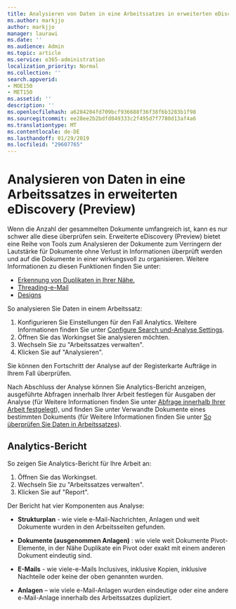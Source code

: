 ```yaml
---
title: Analysieren von Daten in eine Arbeitssatzes in erweiterten eDiscovery (Preview)
ms.author: markjjo
author: markjjo
manager: laurawi
ms.date: ''
ms.audience: Admin
ms.topic: article
ms.service: o365-administration
localization_priority: Normal
ms.collection: ''
search.appverid:
- MOE150
- MET150
ms.assetid: ''
description: ''
ms.openlocfilehash: a6284204fd709bcf936688f36f38f6b3283b1f98
ms.sourcegitcommit: ee28ee2b2bdfd049333c2f495d7f7780d13af4a6
ms.translationtype: MT
ms.contentlocale: de-DE
ms.lasthandoff: 01/29/2019
ms.locfileid: "29607765"
---
```

# <a name="analyzing-data-in-a-working-set-in-advanced-ediscovery-preview"></a>Analysieren von Daten in eine Arbeitssatzes in erweiterten eDiscovery (Preview)

Wenn die Anzahl der gesammelten Dokumente umfangreich ist, kann es nur schwer alle diese überprüfen sein. Erweiterte eDiscovery (Preview) bietet eine Reihe von Tools zum Analysieren der Dokumente zum Verringern der Lautstärke für Dokumente ohne Verlust in Informationen überprüft werden und auf die Dokumente in einer wirkungsvoll zu organisieren. Weitere Informationen zu diesen Funktionen finden Sie unter:

- [Erkennung von Duplikaten in Ihrer Nähe.](near-duplicates.md)
- [Threading-e-Mail](email-threading.md)
- [Designs](themes.md)

So analysieren Sie Daten in einem Arbeitssatz:

1. Konfigurieren Sie Einstellungen für den Fall Analytics. Weitere Informationen finden Sie unter [Configure Search und-Analyse Settings](configure-search-analytics-settings.md).
2. Öffnen Sie das Workingset Sie analysieren möchten.
3. Wechseln Sie zu "Arbeitssatzes verwalten".
4. Klicken Sie auf "Analysieren".

Sie können den Fortschritt der Analyse auf der Registerkarte Aufträge in Ihrem Fall überprüfen.

 Nach Abschluss der Analyse können Sie Analytics-Bericht anzeigen, ausgeführte Abfragen innerhalb Ihrer Arbeit festlegen für Ausgaben der Analyse (für Weitere Informationen finden Sie unter [Abfrage innerhalb Ihrer Arbeit festgelegt](working-set-search.md)), und finden Sie unter Verwandte Dokumente eines bestimmten Dokuments (für Weitere Informationen finden Sie unter [ So überprüfen Sie Daten in Arbeitssatzes](reviewing-data-in-working-set.md)).

## <a name="analytics-report"></a>Analytics-Bericht

So zeigen Sie Analytics-Bericht für Ihre Arbeit an:

1. Öffnen Sie das Workingset.
2. Wechseln Sie zu "Arbeitssatzes verwalten".
3. Klicken Sie auf "Report".

Der Bericht hat vier Komponenten aus Analyse:

- **Strukturplan** - wie viele e-Mail-Nachrichten, Anlagen und weit Dokumente wurden in den Arbeitsseiten gefunden.

- **Dokumente (ausgenommen Anlagen)** : wie viele weit Dokumente Pivot-Elemente, in der Nähe Duplikate ein Pivot oder exakt mit einem anderen Dokument eindeutig sind.

- **E-Mails** - wie viele-e-Mails Inclusives, inklusive Kopien, inklusive Nachteile oder keine der oben genannten wurden.

- **Anlagen** – wie viele e-Mail-Anlagen wurden eindeutige oder eine andere e-Mail-Anlage innerhalb des Arbeitssatzes dupliziert.